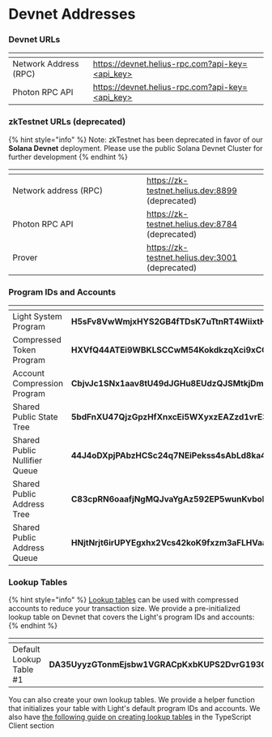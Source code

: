 # Devnet Addresses

### Devnet URLs

<table data-header-hidden><thead><tr><th></th><th></th><th data-hidden></th></tr></thead><tbody><tr><td>Network Address (RPC)</td><td><a href="https://devnet.helius-rpc.com/?api-key=%3Capi_key%3E">https://devnet.helius-rpc.com?api-key=&#x3C;api_key></a></td><td></td></tr><tr><td>Photon RPC API</td><td><a href="https://devnet.helius-rpc.com/?api-key=%3Capi_key%3E">https://devnet.helius-rpc.com?api-key=&#x3C;api_key></a></td><td></td></tr></tbody></table>



### zkTestnet URLs (deprecated)

{% hint style="info" %}
Note: zkTestnet has been deprecated in favor of our **Solana Devnet** deployment. Please use the public Solana Devnet Cluster for further development
{% endhint %}

<table><thead><tr><th width="249"></th><th></th></tr></thead><tbody><tr><td>Network address (RPC)</td><td><a href="https://zk-testnet.helius.dev:8899">https://zk-testnet.helius.dev:8899</a> (deprecated)</td></tr><tr><td>Photon RPC API</td><td><a href="https://zk-testnet.helius.dev:8899">https://zk-testnet.helius.dev:8784</a> (deprecated)</td></tr><tr><td>Prover</td><td><a href="https://zk-testnet.helius.dev:8899">https://zk-testnet.helius.dev:3001</a> (deprecated)</td></tr></tbody></table>

### Program IDs and Accounts

<table><thead><tr><th width="248"></th><th></th></tr></thead><tbody><tr><td>Light System Program</td><td><strong>H5sFv8VwWmjxHYS2GB4fTDsK7uTtnRT4WiixtHrET3bN</strong></td></tr><tr><td>Compressed Token Program</td><td><strong>HXVfQ44ATEi9WBKLSCCwM54KokdkzqXci9xCQ7ST9SYN</strong></td></tr><tr><td>Account Compression Program</td><td><strong>CbjvJc1SNx1aav8tU49dJGHu8EUdzQJSMtkjDmV8miqK</strong></td></tr><tr><td>Shared Public State Tree</td><td><strong>5bdFnXU47QjzGpzHfXnxcEi5WXyxzEAZzd1vrE39bf1W</strong></td></tr><tr><td>Shared Public Nullifier Queue</td><td><strong>44J4oDXpjPAbzHCSc24q7NEiPekss4sAbLd8ka4gd9CZ</strong></td></tr><tr><td>Shared Public Address Tree</td><td><strong>C83cpRN6oaafjNgMQJvaYgAz592EP5wunKvbokeTKPLn</strong></td></tr><tr><td>Shared Public Address Queue</td><td><strong>HNjtNrjt6irUPYEgxhx2Vcs42koK9fxzm3aFLHVaaRWz</strong></td></tr></tbody></table>

### Lookup Tables

{% hint style="info" %}
[Lookup tables](https://solana.com/docs/advanced/lookup-tables) can be used with compressed accounts to reduce your transaction size. We provide a pre-initialized lookup table on Devnet that covers the Light's program IDs and accounts:
{% endhint %}

<table><thead><tr><th width="264"></th><th></th></tr></thead><tbody><tr><td>Default Lookup Table #1</td><td><strong>DA35UyyzGTonmEjsbw1VGRACpKxbKUPS2DvrG193QYHC</strong></td></tr></tbody></table>

You can also create your own lookup tables. We provide a helper function that initializes your table with Light's default program IDs and accounts. We also have [the following guide on creating lookup tables](https://www.zkcompression.com/developers/typescript-client#creating-lookup-tables) in the TypeScript Client section
